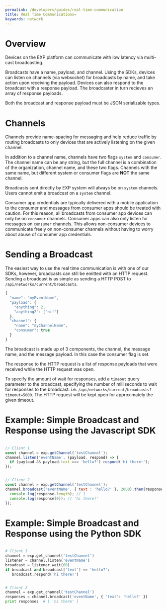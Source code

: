 ```yaml
---
permalink: /developers/guides/real-time-communication
title: Real Time Communications=
keywords: network
---
```


# Overview

Devices on the EXP platform can communicate with low latency via multi-cast broadcasting.

Broadcasts have a name, payload, and channel. Using the SDKs, devices can listen on channels (via websocket) for broadcasts by name, and take action upon receiving the payload. Devices can also respond to the broadcast with a response payload. The broadcaster in turn recieves an array of response payloads.

Both the broadcast and response payload must be JSON serializable types.


# Channels

Channels provide name-spacing for messaging and help reduce traffic by routing broadcasts to only devices that are actively listening on the given channel.

In addition to a channel name, channels have two flags `system` and `consumer`. The channel name can be any string, but the full channel is a combination of the organization, channel name, and these two flags. Channels with the same name, but different system or consumer flags are **NOT** the same channel.

Broadcasts sent directly by EXP system will always be on `system` channels. Users cannot emit a broadcast on a `system` channel.

Consumer app credentials are typically delivered with a mobile application to the consumer and messages from consumer apps should be treated with caution. For this reason, all broadcasts from consumer app devices can only be on `consumer` channels. Consumer apps can also only listen for messages on `consumer` channels. This allows non-consumer devices to communicate freely on non-consumer channels without having to worry about abuse of consumer app credentials.


# Sending a Broadcast

The easiest way to use the real time communication is with one of our SDKs, however, broadcasts can still be emitted with an HTTP request. Sending a broadcast is as simple as sending a HTTP POST to `/api/networks/current/broadcasts`.

```javascript
{
  "name": "myEventName",
  "payload": {
    "anything": 2,
    "anything2": ["hi!"]
  },
  "channel": {
    "name": "myChannelName",
    "consumer": true
  }
}
```

The broadcast is made up of 3 components, the channel, the message name, and the message payload. In this case the consumer flag is set.

The response to the HTTP request is a list of response payloads that were received while the HTTP request was open.

To specify the amount of wait for responses, add a `timeout` query parameter to the broadcast, specifying the number of milliseconds to wait for responses to the broadcast: i.e. `/api/networks/current/broadcasts?timeout=5000`. The HTTP request will be kept open for approximately the given timeout.


# Example: Simple Broadcast and Response using the Javascript SDK

```javascript

// Client 1
const channel = exp.getChannel('testChannel');
channel.listen('eventName', (payload, respond) => {
  if (payload && payload.text === 'hello?') respond('hi there!');
});


// Client 2
const channel = exp.getChannel('testChannel');
channel.broadcast('eventName', { text : 'hello?' }, 2000).then(response => {
  console.log(response.length); // 1
  console.log(response[0]); // 'hi there!'
});


```


# Example: Simple Broadcast and Response using the Python SDK

```python

# Client 1
channel = exp.get_channel('testChannel')
listener = channel.listen('eventName')
broadcast = listener.wait(60)
if broadcast and broadcast['text'] == 'hello?':
   broadcast.respond('hi there!')


# Client 2
channel = exp.get_channel('testChannel')
responses = channel.broadcast('eventName', { 'text': 'hello?' })
print responses  # [ 'hi there' ]


```
